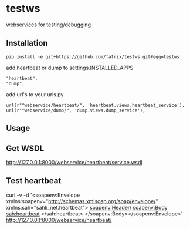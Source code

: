 testws
======

webservices for testing/debugging

Installation
------------
    pip install -e git+https://github.com/fatrix/testws.git#egg=testws

add heartbeat or dump to settings.INSTALLED_APPS

    "heartbeat",
    "dump",

add url's to your urls.py

    url(r"^webservice/heartbeat/", 'heartbeat.views.heartbeat_service'),
    url(r"^webservice/dump/", 'dump.views.dump_service'),


Usage
-----
Get WSDL
--------
http://127.0.0.1:8000/webservice/heartbeat/service.wsdl

Test heartbeat
--------------
curl -v -d '<soapenv:Envelope xmlns:soapenv="http://schemas.xmlsoap.org/soap/envelope/" xmlns:sah="sahli_net.heartbeat">
   <soapenv:Header/>
   <soapenv:Body>
      <sah:heartbeat>
         </sah:heartbeat>
   </soapenv:Body></soapenv:Envelope>' http://127.0.0.1:8000/webservice/heartbeat/
